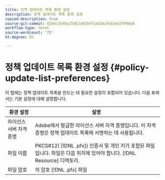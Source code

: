 ```yaml
---
title: 정책 업데이트 목록 환경 설정
description: 정책 업데이트 목록 환경 설정
copied-description: true
source-git-commit: 02ebc3548a254b2a6554f1ab34afbb3ea5f09bb8
workflow-type: tm+mt
source-wordcount: '73'
ht-degree: 0%

---
```


# 정책 업데이트 목록 환경 설정 {#policy-update-list-preferences}

이 탭에는 정책 업데이트 목록을 만드는 데 필요한 설정이 포함되어 있습니다. 다음 표에서는 기본 설정에 대해 설명합니다.

| 환경 설정 | 설명 |
|---|---|
| 라이선스 서버 자격 증명 | Adobe에서 발급한 라이선스 서버 자격 증명입니다. 이 자격 증명은 정책 업데이트 목록에 서명하는 데 사용됩니다. |
| 파일 이름 | PKCS#12( [!DNL .pfx]) 인증서 및 개인 키가 포함된 파일입니다. 파일은 다음 위치에 있어야 합니다. [!DNL Resource] 디렉토리. |
| 파일 암호 | 의 암호 [!DNL .pfx] 파일 |
